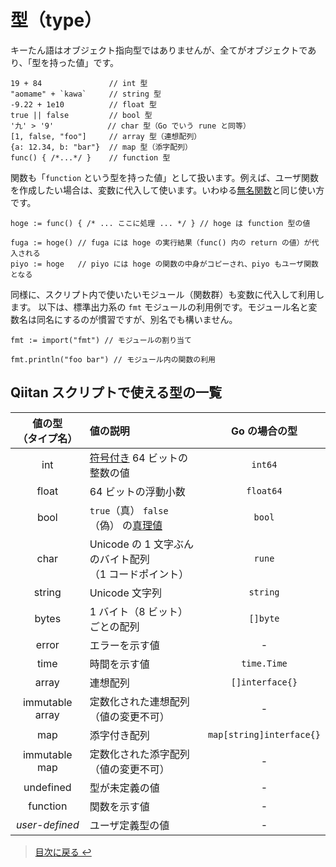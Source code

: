 # 型（type）

キーたん語はオブジェクト指向型ではありませんが、全てがオブジェクトであり、「型を持った値」です。

```golang
19 + 84               // int 型
"aomame" + `kawa`     // string 型
-9.22 + 1e10          // float 型
true || false         // bool 型
'九' > '9'            // char 型（Go でいう rune と同等）
[1, false, "foo"]     // array 型（連想配列）
{a: 12.34, b: "bar"}  // map 型（添字配列）
func() { /*...*/ }    // function 型
```

関数も「`function` という型を持った値」として扱います。例えば、ユーザ関数を作成したい場合は、変数に代入して使います。いわゆる[無名関数](https://ja.wikipedia.org/wiki/%E7%84%A1%E5%90%8D%E9%96%A2%E6%95%B0)と同じ使い方です。

```golang
hoge := func() { /* ... ここに処理 ... */ } // hoge は function 型の値

fuga := hoge() // fuga には hoge の実行結果（func() 内の return の値）が代入される
piyo := hoge   // piyo には hoge の関数の中身がコピーされ、piyo もユーザ関数となる
```

同様に、スクリプト内で使いたいモジュール（関数群）も変数に代入して利用します。
以下は、標準出力系の `fmt` モジュールの利用例です。モジュール名と変数名は同名にするのが慣習ですが、別名でも構いません。

```golang
fmt := import("fmt") // モジュールの割り当て

fmt.println("foo bar") // モジュール内の関数の利用
```

## Qiitan スクリプトで使える型の一覧

| 値の型<br>（タイプ名） | 値の説明 | Go の場合の型 |
| :---: | :---- | :---: |
| int | [符号付き](https://ja.wikipedia.org/wiki/%E7%AC%A6%E5%8F%B7%E4%BB%98%E6%95%B0%E5%80%A4%E8%A1%A8%E7%8F%BE) 64 ビットの整数の値 | `int64` |
| float | 64 ビットの浮動小数 | `float64` |
| bool | `true`（真） `false`（偽） の[真理値](https://ja.wikipedia.org/wiki/%E7%9C%9F%E7%90%86%E5%80%A4) | `bool` |
| char | Unicode の 1 文字ぶんのバイト配列<br>（1 コードポイント） | `rune` |
| string | Unicode 文字列 | `string` |
| bytes | 1 バイト（8 ビット）ごとの配列 | `[]byte` |
| error | エラーを示す値 | - |
| time | 時間を示す値 | `time.Time` |
| array | 連想配列 | `[]interface{}` |
| immutable array | 定数化された連想配列<br>（値の変更不可） | - |
| map | 添字付き配列 | `map[string]interface{}` |
| immutable map | 定数化された添字配列<br>（値の変更不可） | - |
| undefined | 型が未定義の値 | - |
| function | 関数を示す値 | - |
| _user-defined_ | ユーザ定義型の値 | - |

> [目次に戻る ↩️](../)
